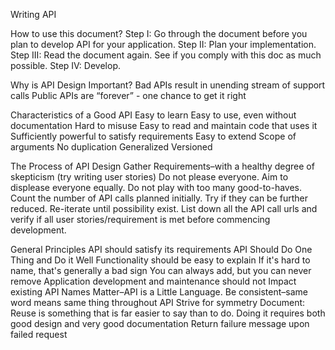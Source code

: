 Writing API


How to use this document?
Step I: Go through the document before you plan to develop API for your application.
Step II: Plan your implementation.
Step III: Read the document again. See if you comply with this doc as much possible.
Step IV: Develop.



Why is API Design Important?
Bad APIs result in unending stream of support calls
Public APIs are “forever” - one chance to get it right

Characteristics of a Good API
Easy to learn
Easy to use, even without documentation
Hard to misuse
Easy to read and maintain code that uses it
Sufficiently powerful to satisfy requirements
Easy to extend
Scope of arguments
No duplication
Generalized
Versioned

The Process of API Design
Gather Requirements–with a healthy degree of skepticism (try writing user stories)
Do not please everyone. Aim to displease everyone equally. Do not play with too many good-to-haves.
Count the number of API calls planned initially. Try if they can be further reduced. Re-iterate until possibility exist.
List down all the API call urls and verify if all user stories/requirement is met before commencing development.

General Principles
API should satisfy its requirements
API Should Do One Thing and Do it Well
Functionality should be easy to explain
If it's hard to name, that's generally a bad sign
You can always add, but you can never remove
Application development and maintenance should not Impact existing API
Names Matter–API is a Little Language. Be consistent–same word means same thing throughout API
Strive for symmetry
Document: Reuse is something that is far easier to say than to do. Doing it requires both good design and very good documentation
Return failure message upon failed request

